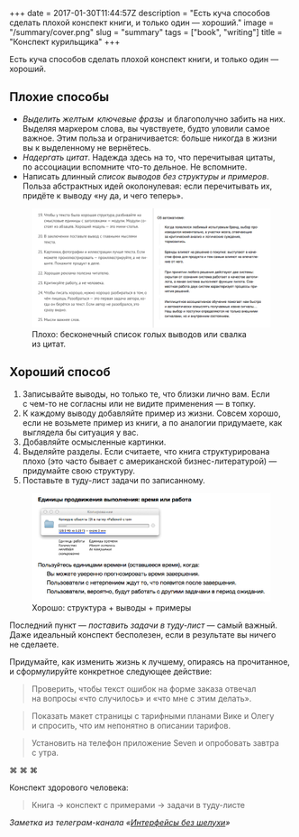 +++
date = 2017-01-30T11:44:57Z
description = "Есть куча способов сделать плохой конспект книги, и только один — хороший."
image = "/summary/cover.png"
slug = "summary"
tags = ["book", "writing"]
title = "Конспект курильщика"
+++

Есть куча способов сделать плохой конспект книги, и только один — хороший.

## Плохие способы

- *Выделить желтым <span class="text-highlight">&thinsp;ключевые фразы&thinsp;</span>* и благополучно забить на них. Выделяя маркером слова, вы чувствуете, будто уловили самое важное. Этим польза и ограничивается: больше никогда в жизни вы к выделенному не вернётесь.
- *Надергать цитат*. Надежда здесь на то, что перечитывая цитаты, по ассоциации вспомните что-то дельное. Не вспомните.
- Написать длинный *список выводов без структуры и примеров*. Польза абстрактных идей околонулевая: если перечитывать их, придёте к выводу «ну да, и чего теперь».

<figure>
  <img class="bordered" alt="Конспект курильщика" src="summary-bad.png">
  <figcaption>Плохо: бесконечный список голых выводов или свалка из цитат.</figcaption>
</figure>

## Хороший способ

1. Записывайте выводы, но только те, что близки лично вам. Если с чем-то не согласны или не видите применения — в топку.
2. К каждому выводу добавляйте пример из жизни. Совсем хорошо, если не возьмете пример из книги, а по аналогии придумаете, как выглядела бы ситуация у вас.
3. Добавляйте осмысленные картинки.
4. Выделяйте разделы. Если считаете, что книга структурирована плохо (это часто бывает с американской бизнес-литературой) — придумайте свою структуру.
5. Поставьте в туду-лист задачи по записанному.

<figure>
  <img class="bordered" alt="Конспект здорового человека" src="summary-good.png">
  <figcaption>Хорошо: структура + выводы + примеры</figcaption>
</figure>

Последний пункт — *поставить задачи в туду-лист* — самый важный. Даже идеальный конспект бесполезен, если в результате вы ничего не сделаете.

Придумайте, как изменить жизнь к лучшему, опираясь на прочитанное, и сформулируйте конкретное следующее действие:

> Проверить, чтобы текст ошибок на форме заказа отвечал на вопросы «что случилось» и «что мне с этим делать».

> Показать макет страницы с тарифными планами Вике и Олегу и спросить, что им непонятно в описании тарифов.

> Установить на телефон приложение Seven и опробовать завтра с утра.

<p class="text-centered">⌘&nbsp;⌘&nbsp;⌘</p>

Конспект здорового человека:

<blockquote class="big">Книга → конспект с примерами → задачи в туду-листе</blockquote>

<div class="row">
<div class="col-xs-12 col-sm-10 col-md-8"><p><em>Заметка из телеграм-канала <span class="nowrap"><i class="far fa-star color-sin"></i> «<a href="https://t.me/dangry">Интерфейсы без шелухи</a>»</span></em></p></div>
</div>


